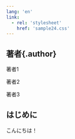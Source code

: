 ```yaml
---
lang: 'en'
link:
  - rel: 'stylesheet'
    href: 'sample24.css'
---
```

## 著者{.author}

著者1

著者2

著者3

## はじめに

こんにちは！